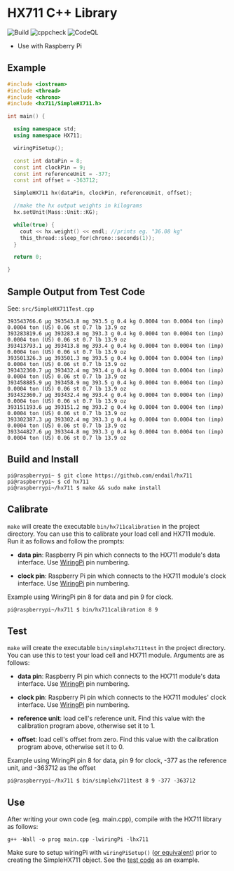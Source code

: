 # HX711 C++ Library

![Build](https://github.com/endail/hx711/actions/workflows/buildcheck.yml/badge.svg?branch=simple-hx711
)
![cppcheck](https://github.com/endail/hx711/actions/workflows/cppcheck.yml/badge.svg?branch=simple-hx711
)
![CodeQL](https://github.com/endail/hx711/actions/workflows/codeql-analysis.yml/badge.svg?branch=simple-hx711
)

- Use with Raspberry Pi

## Example

```cpp
#include <iostream>
#include <thread>
#include <chrono>
#include <hx711/SimpleHX711.h>

int main() {

  using namespace std;
  using namespace HX711;

  wiringPiSetup();

  const int dataPin = 8;
  const int clockPin = 9;
  const int referenceUnit = -377;
  const int offset = -363712;

  SimpleHX711 hx(dataPin, clockPin, referenceUnit, offset);

  //make the hx output weights in kilograms
  hx.setUnit(Mass::Unit::KG);

  while(true) {
    cout << hx.weight() << endl; //prints eg. "36.08 kg"
    this_thread::sleep_for(chrono::seconds(1));
  }

  return 0;

}
```

## Sample Output from Test Code

See: `src/SimpleHX711Test.cpp`

```text
393543766.6 μg 393543.8 mg 393.5 g 0.4 kg 0.0004 ton 0.0004 ton (imp) 0.0004 ton (US) 0.06 st 0.7 lb 13.9 oz
393283819.6 μg 393283.8 mg 393.3 g 0.4 kg 0.0004 ton 0.0004 ton (imp) 0.0004 ton (US) 0.06 st 0.7 lb 13.9 oz
393413793.1 μg 393413.8 mg 393.4 g 0.4 kg 0.0004 ton 0.0004 ton (imp) 0.0004 ton (US) 0.06 st 0.7 lb 13.9 oz
393501326.3 μg 393501.3 mg 393.5 g 0.4 kg 0.0004 ton 0.0004 ton (imp) 0.0004 ton (US) 0.06 st 0.7 lb 13.9 oz
393432360.7 μg 393432.4 mg 393.4 g 0.4 kg 0.0004 ton 0.0004 ton (imp) 0.0004 ton (US) 0.06 st 0.7 lb 13.9 oz
393458885.9 μg 393458.9 mg 393.5 g 0.4 kg 0.0004 ton 0.0004 ton (imp) 0.0004 ton (US) 0.06 st 0.7 lb 13.9 oz
393432360.7 μg 393432.4 mg 393.4 g 0.4 kg 0.0004 ton 0.0004 ton (imp) 0.0004 ton (US) 0.06 st 0.7 lb 13.9 oz
393151193.6 μg 393151.2 mg 393.2 g 0.4 kg 0.0004 ton 0.0004 ton (imp) 0.0004 ton (US) 0.06 st 0.7 lb 13.9 oz
393302387.3 μg 393302.4 mg 393.3 g 0.4 kg 0.0004 ton 0.0004 ton (imp) 0.0004 ton (US) 0.06 st 0.7 lb 13.9 oz
393344827.6 μg 393344.8 mg 393.3 g 0.4 kg 0.0004 ton 0.0004 ton (imp) 0.0004 ton (US) 0.06 st 0.7 lb 13.9 oz
```

## Build and Install

```shell
pi@raspberrypi~ $ git clone https://github.com/endail/hx711
pi@raspberrypi~ $ cd hx711
pi@raspberrypi~/hx711 $ make && sudo make install
```

## Calibrate

`make` will create the executable `bin/hx711calibration` in the project directory. You can use this to calibrate your load cell and HX711 module. Run it as follows and follow the prompts:

- **data pin**: Raspberry Pi pin which connects to the HX711 module's data interface. Use [WiringPi](https://pinout.xyz/pinout/wiringpi) pin numbering.

- **clock pin**: Raspberry Pi pin which connects to the HX711 module's clock interface. Use [WiringPi](https://pinout.xyz/pinout/wiringpi) pin numbering.

Example using WiringPi pin 8 for data and pin 9 for clock.

```shell
pi@raspberrypi~/hx711 $ bin/hx711calibration 8 9
```

## Test

`make` will create the executable `bin/simplehx711test` in the project directory. You can use this to test your load cell and HX711 module. Arguments are as follows:

- **data pin**: Raspberry Pi pin which connects to the HX711 module's data interface. Use [WiringPi](https://pinout.xyz/pinout/wiringpi) pin numbering.

- **clock pin**: Raspberry Pi pin which connects to the HX711 modules' clock interface. Use [WiringPi](https://pinout.xyz/pinout/wiringpi) pin numbering.

- **reference unit**: load cell's reference unit. Find this value with the calibration program above, otherwise set it to 1.

- **offset**: load cell's offset from zero. Find this value with the calibration program above, otherwise set it to 0.

Example using WiringPi pin 8 for data, pin 9 for clock, -377 as the reference unit, and -363712 as the offset

```shell
pi@raspberrypi~/hx711 $ bin/simplehx711test 8 9 -377 -363712
```

## Use

After writing your own code (eg. main.cpp), compile with the HX711 library as follows:

```shell
g++ -Wall -o prog main.cpp -lwiringPi -lhx711
```

Make sure to setup wiringPi with `wiringPiSetup()` ([or equivalent](http://wiringpi.com/reference/setup/)) prior to creating the SimpleHX711 object. See the [test code](https://github.com/endail/hx711/blob/master/src/test.cpp#L45) as an example.
